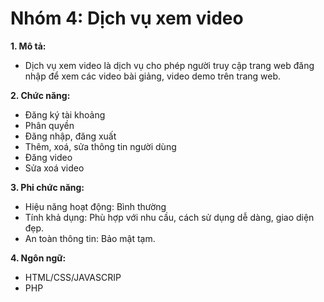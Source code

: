 # Nhóm 4: Dịch vụ xem video
**1. Mô tả:**

* Dịch vụ xem video là dịch vụ cho phép người truy cập trang web đăng nhập để xem các video bài giảng, video demo trên trang web.

**2. Chức năng:**

* Đăng ký tài khoảng
* Phân quyền
* Đăng nhập, đăng xuất
* Thêm, xoá, sửa thông tin người dùng
* Đăng video
* Sửa xoá video

**3. Phi chức năng:**

* Hiệu năng hoạt động: Bình thường
* Tính khả dụng: Phù hợp với nhu cầu, cách sử dụng dễ dàng, giao diện đẹp.
* An toàn thông tin: Bảo mật tạm.

**4. Ngôn ngữ:**

* HTML/CSS/JAVASCRIP
* PHP
